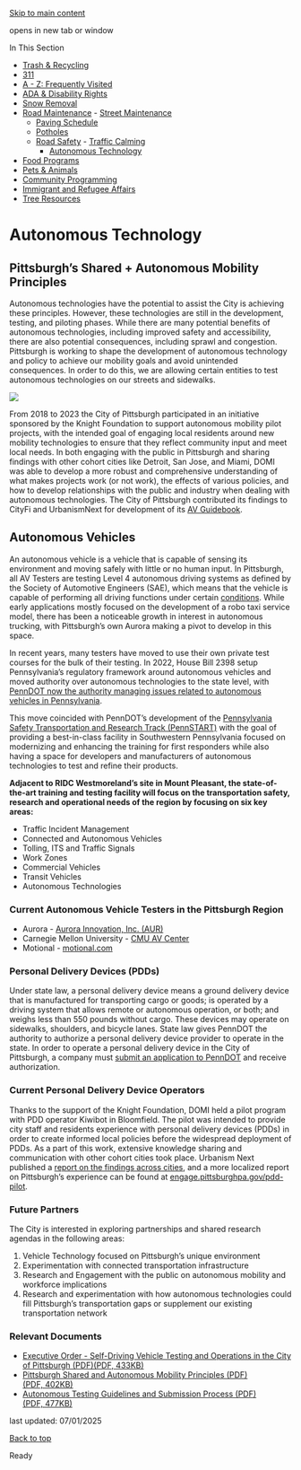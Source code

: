 [Skip to main content](https://www.pittsburghpa.gov/Resident-Services/Road-Maintenance/Road-Safety/Autonomous-Technology#main-content)

opens in new tab or window

In This Section

- [Trash & Recycling](https://www.pittsburghpa.gov/Resident-Services/Trash-Recycling)
- [311](https://www.pittsburghpa.gov/Resident-Services/311)
- [A - Z: Frequently Visited](https://www.pittsburghpa.gov/Resident-Services/A-Z-Frequently-Visited)
- [ADA & Disability Rights](https://www.pittsburghpa.gov/Resident-Services/ADA-Disability-Rights)
- [Snow Removal](https://www.pittsburghpa.gov/Resident-Services/Snow-Removal)
- [Road Maintenance](https://www.pittsburghpa.gov/Resident-Services/Road-Maintenance)  - [Street Maintenance](https://www.pittsburghpa.gov/Resident-Services/Road-Maintenance/Street-Maintenance)
  - [Paving Schedule](https://www.pittsburghpa.gov/Resident-Services/Road-Maintenance/Paving-Schedule)
  - [Potholes](https://www.pittsburghpa.gov/Resident-Services/Road-Maintenance/Potholes)
  - [Road Safety](https://www.pittsburghpa.gov/Resident-Services/Road-Maintenance/Road-Safety)    - [Traffic Calming](https://www.pittsburghpa.gov/Resident-Services/Road-Maintenance/Road-Safety/Traffic-Calming)
    - [Autonomous Technology](https://www.pittsburghpa.gov/Resident-Services/Road-Maintenance/Road-Safety/Autonomous-Technology)
- [Food Programs](https://www.pittsburghpa.gov/Resident-Services/Food-Programs)
- [Pets & Animals](https://www.pittsburghpa.gov/Resident-Services/Pets-Animals)
- [Community Programming](https://www.pittsburghpa.gov/Resident-Services/Community-Programming)
- [Immigrant and Refugee Affairs](https://www.pittsburghpa.gov/Resident-Services/Immigrant-and-Refugee-Affairs)
- [Tree Resources](https://www.pittsburghpa.gov/Resident-Services/Tree-Resources)

# Autonomous Technology

## Pittsburgh’s Shared + Autonomous Mobility Principles

Autonomous technologies have the potential to assist the City is achieving these principles. However, these technologies are still in the development, testing, and piloting phases. While there are many potential benefits of autonomous technologies, including improved safety and accessibility, there are also potential consequences, including sprawl and congestion. Pittsburgh is working to shape the development of autonomous technology and policy to achieve our mobility goals and avoid unintended consequences. In order to do this, we are allowing certain entities to test autonomous technologies on our streets and sidewalks.

![](https://www.pittsburghpa.gov/files/assets/city/v/1/domi/images/23491_knight_foundation.jpg)

From 2018 to 2023 the City of Pittsburgh participated in an initiative sponsored by the Knight Foundation to support autonomous mobility pilot projects, with the intended goal of engaging local residents around new mobility technologies to ensure that they reflect community input and meet local needs. In both engaging with the public in Pittsburgh and sharing findings with other cohort cities like Detroit, San Jose, and Miami, DOMI was able to develop a more robust and comprehensive understanding of what makes projects work (or not work), the effects of various policies, and how to develop relationships with the public and industry when dealing with autonomous technologies. The City of Pittsburgh contributed its findings to CityFi and UrbanismNext for development of its [AV Guidebook](https://www.cityfi.co/av-guidebook).

## Autonomous Vehicles

An autonomous vehicle is a vehicle that is capable of sensing its environment and moving safely with little or no human input. In Pittsburgh, all AV Testers are testing Level 4 autonomous driving systems as defined by the Society of Automotive Engineers (SAE), which means that the vehicle is capable of performing all driving functions under certain [conditions](https://www.sae.org/blog/sae-j3016-update). While early applications mostly focused on the development of a robo taxi service model, there has been a noticeable growth in interest in autonomous trucking, with Pittsburgh’s own Aurora making a pivot to develop in this space.

In recent years, many testers have moved to use their own private test courses for the bulk of their testing. In 2022, House Bill 2398 setup Pennsylvania’s regulatory framework around autonomous vehicles and moved authority over autonomous technologies to the state level, with [PennDOT now the authority managing issues related to autonomous vehicles in Pennsylvania](https://www.penndot.pa.gov/ProjectAndPrograms/ResearchandTesting/Autonomous%20_Vehicles/Pages/Automated%20Vehicle.aspx).

This move coincided with PennDOT’s development of the [Pennsylvania Safety Transportation and Research Track (PennSTART)](https://pennstart.org/) with the goal of providing a best-in-class facility in Southwestern Pennsylvania focused on modernizing and enhancing the training for first responders while also having a space for developers and manufacturers of autonomous technologies to test and refine their products.

**Adjacent to RIDC Westmoreland’s site in Mount Pleasant, the state-of-the-art training and testing facility will focus on the transportation safety, research and operational needs of the region by focusing on six key areas:**

- Traffic Incident Management
- Connected and Autonomous Vehicles
- Tolling, ITS and Traffic Signals
- Work Zones
- Commercial Vehicles
- Transit Vehicles
- Autonomous Technologies

### Current Autonomous Vehicle Testers in the Pittsburgh Region

- Aurora - [Aurora Innovation, Inc. (AUR)](https://ir.aurora.tech/)
- Carnegie Mellon University - [CMU AV Center](https://labs.ri.cmu.edu/av-center/)
- Motional - [motional.com](https://motional.com/)

### Personal Delivery Devices (PDDs)

Under state law, a personal delivery device means a ground delivery device that is manufactured for transporting cargo or goods; is operated by a driving system that allows remote or autonomous operation, or both; and weighs less than 550 pounds without cargo. These devices may operate on sidewalks, shoulders, and bicycle lanes. State law gives PennDOT the authority to authorize a personal delivery device provider to operate in the state. In order to operate a personal delivery device in the City of Pittsburgh, a company must [submit an application to PennDOT](https://www.penndot.pa.gov/Doing-Business/PDD/Pages/default.aspx) and receive authorization.

### Current Personal Delivery Device Operators

Thanks to the support of the Knight Foundation, DOMI held a pilot program with PDD operator Kiwibot in Bloomfield. The pilot was intended to provide city staff and residents experience with personal delivery devices (PDDs) in order to create informed local policies before the widespread deployment of PDDs. As a part of this work, extensive knowledge sharing and communication with other cohort cities took place. Urbanism Next published a [report on the findings across cities](https://assets-global.website-files.com/5d9f83b8b237fa6c07d5d69d/6310e6536ecf171b2d44871b_Knight%20AV%20Initiative%20PDD%20Report%20Final_Aug%202022.pdf), and a more localized report on Pittsburgh’s experience can be found at [engage.pittsburghpa.gov/pdd-pilot](https://engage.pittsburghpa.gov/pdd-pilot).

### Future Partners

The City is interested in exploring partnerships and shared research agendas in the following areas:

1. Vehicle Technology focused on Pittsburgh’s unique environment
2. Experimentation with connected transportation infrastructure
3. Research and Engagement with the public on autonomous mobility and workforce implications
4. Research and experimentation with how autonomous technologies could fill Pittsburgh’s transportation gaps or supplement our existing transportation network

### Relevant Documents

- [Executive Order - Self-Driving Vehicle Testing and Operations in the City of Pittsburgh (PDF)(PDF, 433KB)](https://www.pittsburghpa.gov/files/assets/city/v/1/domi/documents/5134_self_driving_vehicle_executive_order_03_01_19.pdf)
- [Pittsburgh Shared and Autonomous Mobility Principles (PDF)(PDF, 402KB)](https://www.pittsburghpa.gov/files/assets/city/v/1/domi/documents/5172_pittsburgh_shared_and_autonomous_mobility_principles_03_01_19.pdf)
- [Autonomous Testing Guidelines and Submission Process (PDF)(PDF, 477KB)](https://www.pittsburghpa.gov/files/assets/city/v/1/domi/documents/5133_autonomous_testing_guidelines_and_submission_process_03_01_19.pdf)

last updated: 07/01/2025

[Back to top](https://www.pittsburghpa.gov/Resident-Services/Road-Maintenance/Road-Safety/Autonomous-Technology#body-top)

Ready
